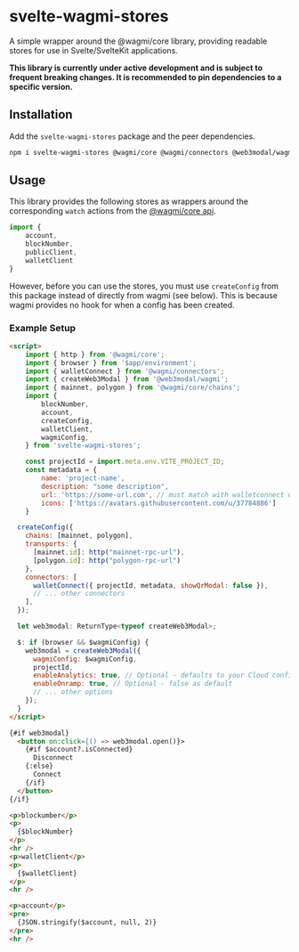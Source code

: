# svelte-wagmi-stores

A simple wrapper around the @wagmi/core library, providing readable stores for use in Svelte/SvelteKit applications.

**This library is currently under active development and is subject to frequent breaking changes. It is recommended to pin dependencies to a specific version.**

## Installation

Add the `svelte-wagmi-stores` package and the peer dependencies.

```bash
npm i svelte-wagmi-stores @wagmi/core @wagmi/connectors @web3modal/wagmi viem
```

## Usage

This library provides the following stores as wrappers around the corresponding `watch` actions from the [@wagmi/core api](https://wagmi.sh/core/actions/watchAccount).

```javascript
import {
    account,
    blockNumber,
    publicClient,
    walletClient
}
```

However, before you can use the stores, you must use `createConfig` from this package instead of directly from wagmi (see below). This is because wagmi provides no hook for when a config has been created.

### Example Setup

```html
<script>
	import { http } from '@wagmi/core';
	import { browser } from '$app/environment';
	import { walletConnect } from '@wagmi/connectors';
	import { createWeb3Modal } from '@web3modal/wagmi';
	import { mainnet, polygon } from '@wagmi/core/chains';
	import {
		blockNumber,
		account,
		createConfig,
		walletClient,
		wagmiConfig,
	} from 'svelte-wagmi-stores';

	const projectId = import.meta.env.VITE_PROJECT_ID;
	const metadata = {
		name: 'project-name',
		description: "some description",
		url: 'https://some-url.com', // must match with walletconnect domain
		icons: ['https://avatars.githubusercontent.com/u/37784886']
	}

  createConfig({
    chains: [mainnet, polygon],
    transports: {
      [mainnet.id]: http("mainnet-rpc-url"),
      [polygon.id]: http("polygon-rpc-url")
    },
    connectors: [
      walletConnect({ projectId, metadata, showQrModal: false }),
      // ... other connectors
    ],
  });

  let web3modal: ReturnType<typeof createWeb3Modal>;

  $: if (browser && $wagmiConfig) {
    web3modal = createWeb3Modal({
      wagmiConfig: $wagmiConfig,
      projectId,
      enableAnalytics: true, // Optional - defaults to your Cloud configuration
      enableOnramp: true, // Optional - false as default
      // ... other options
    });
  }
</script>

{#if web3modal}
  <button on:click={() => web3modal.open()}>
    {#if $account?.isConnected}
      Disconnect
    {:else}
      Connect
    {/if}
  </button>
{/if}

<p>blockumber</p>
<p>
  {$blockNumber}
</p>
<hr />
<p>walletClient</p>
<p>
  {$walletClient}
</p>
<hr />

<p>account</p>
<pre>
  {JSON.stringify($account, null, 2)}
</pre>
<hr />
```
